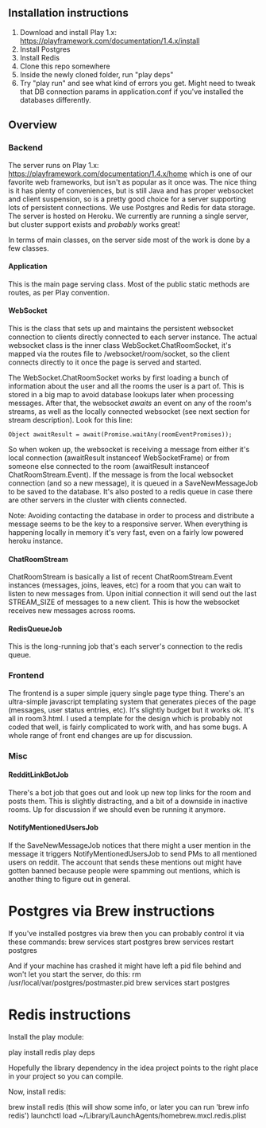 ## Installation instructions

1. Download and install Play 1.x: https://playframework.com/documentation/1.4.x/install
2. Install Postgres
3. Install Redis
4. Clone this repo somewhere
5. Inside the newly cloned folder, run "play deps"
6. Try "play run" and see what kind of errors you get. Might need to tweak that DB connection params in application.conf if you've installed the databases differently.

## Overview

### Backend

The server runs on Play 1.x: https://playframework.com/documentation/1.4.x/home which is one of our favorite web frameworks, but isn't as popular as it once was. The nice thing is it has plenty of conveniences, but is still Java and has proper websocket and client suspension, so is a pretty good choice for a server supporting lots of persistent connections. We use Postgres and Redis for data storage. The server is hosted on Heroku. We currently are running a single server, but cluster support exists and *probably* works great!

In terms of main classes, on the server side most of the work is done by a few classes.

#### Application

This is the main page serving class. Most of the public static methods are routes, as per Play convention.

#### WebSocket

This is the class that sets up and maintains the persistent websocket connection to clients directly connected to each server instance. The actual websocket class is the inner class WebSocket.ChatRoomSocket, it's mapped via the routes file to /websocket/room/socket, so the client connects directly to it once the page is served and started.

The WebSocket.ChatRoomSocket works by first loading a bunch of information about the user and all the rooms the user is a part of. This is stored in a big map to avoid database lookups later when processing messages. After that, the websocket *awaits* an event on any of the room's streams, as well as the locally connected websocket (see next section for stream description). Look for this line:

```
Object awaitResult = await(Promise.waitAny(roomEventPromises));
```

So when woken up, the websocket is receiving a message from either it's local connection (awaitResult instanceof WebSocketFrame) or from someone else connected to the room (awaitResult instanceof ChatRoomStream.Event). If the message is from the local websocket connection (and so a new message), it is queued in a SaveNewMessageJob to be saved to the database. It's also posted to a redis queue in case there are other servers in the cluster with clients connected.

Note: Avoiding contacting the database in order to process and distribute a message seems to be the key to a responsive server. When everything is happening locally in memory it's very fast, even on a fairly low powered heroku instance.

#### ChatRoomStream

ChatRoomStream is basically a list of recent ChatRoomStream.Event instances (messages, joins, leaves, etc) for a room that you can wait to listen to new messages from. Upon initial connection it will send out the last STREAM_SIZE of messages to a new client. This is how the websocket receives new messages across rooms.

#### RedisQueueJob

This is the long-running job that's each server's connection to the redis queue.

### Frontend

The frontend is a super simple jquery single page type thing. There's an ultra-simple javascript templating system that generates pieces of the page (messages, user status entries, etc). It's slightly budget but it works ok. It's all in room3.html. I used a template for the design which is probably not coded that well, is fairly complicated to work with, and has some bugs. A whole range of front end changes are up for discussion.

### Misc

#### RedditLinkBotJob

There's a bot job that goes out and look up new top links for the room and posts them. This is slightly distracting, and a bit of a downside in inactive rooms. Up for discussion if we should even be running it anymore.

#### NotifyMentionedUsersJob

If the SaveNewMessageJob notices that there might a user mention in the message it triggers NotifyMentionedUsersJob to send PMs to all mentioned users on reddit. The account that sends these mentions out might have gotten banned because people were spamming out mentions, which is another thing to figure out in general.

Postgres via Brew instructions
===

If you've installed postgres via brew then you can probably control it via these commands:
brew services start postgres
brew services restart postgres

And if your machine has crashed it might have left a pid file behind and won't let you start the server, do this:
rm /usr/local/var/postgres/postmaster.pid
brew services start postgres

Redis instructions
===

Install the play module:

play install redis
play deps

Hopefully the library dependency in the idea project points to the right place in your project so you can compile.

Now, install redis:

brew install redis
(this will show some info, or later you can run 'brew info redis')
launchctl load ~/Library/LaunchAgents/homebrew.mxcl.redis.plist
